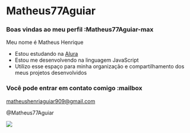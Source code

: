 # Matheus77Aguiar
### Boas vindas ao meu perfil :Matheus77Aguiar-max

Meu nome é Matheus Henrique

- Estou estudando na [Alura](https://www.alura.com.br)
- Estou me desenvolvendo na linguagem JavaScript
- Utilizo esse espaço para minha organização e compartilhamento dos meus projetos desenvolvidos

### Você pode entrar em contato comigo :mailbox

matheushenriaguiar909@gmail.com

@Matheus77Aguiar

![](https://tenor.com/pt-BR/view/neto-craque-neto-gif-23444239)
